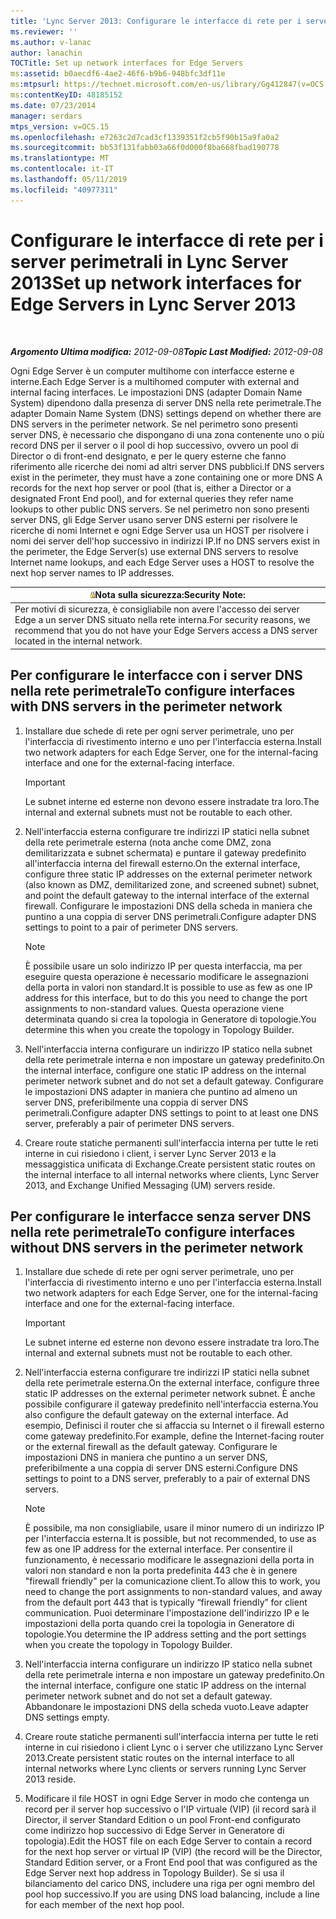 ```yaml
---
title: 'Lync Server 2013: Configurare le interfacce di rete per i server perimetrali'
ms.reviewer: ''
ms.author: v-lanac
author: lanachin
TOCTitle: Set up network interfaces for Edge Servers
ms:assetid: b0aecdf6-4ae2-46f6-b9b6-948bfc3df11e
ms:mtpsurl: https://technet.microsoft.com/en-us/library/Gg412847(v=OCS.15)
ms:contentKeyID: 48185152
ms.date: 07/23/2014
manager: serdars
mtps_version: v=OCS.15
ms.openlocfilehash: e7263c2d7cad3cf1339351f2cb5f90b15a9fa0a2
ms.sourcegitcommit: bb53f131fabb03a66f0d000f8ba668fbad190778
ms.translationtype: MT
ms.contentlocale: it-IT
ms.lasthandoff: 05/11/2019
ms.locfileid: "40977311"
---
```

<div data-xmlns="http://www.w3.org/1999/xhtml">

<div class="topic" data-xmlns="http://www.w3.org/1999/xhtml" data-msxsl="urn:schemas-microsoft-com:xslt" data-cs="http://msdn.microsoft.com/en-us/">

<div data-asp="http://msdn2.microsoft.com/asp">

# <a name="set-up-network-interfaces-for-edge-servers-in-lync-server-2013"></a><span data-ttu-id="3db37-102">Configurare le interfacce di rete per i server perimetrali in Lync Server 2013</span><span class="sxs-lookup"><span data-stu-id="3db37-102">Set up network interfaces for Edge Servers in Lync Server 2013</span></span>

</div>

<div id="mainSection">

<div id="mainBody">

<span> </span>

<span data-ttu-id="3db37-103">_**Argomento Ultima modifica:** 2012-09-08_</span><span class="sxs-lookup"><span data-stu-id="3db37-103">_**Topic Last Modified:** 2012-09-08_</span></span>

<span data-ttu-id="3db37-104">Ogni Edge Server è un computer multihome con interfacce esterne e interne.</span><span class="sxs-lookup"><span data-stu-id="3db37-104">Each Edge Server is a multihomed computer with external and internal facing interfaces.</span></span> <span data-ttu-id="3db37-105">Le impostazioni DNS (adapter Domain Name System) dipendono dalla presenza di server DNS nella rete perimetrale.</span><span class="sxs-lookup"><span data-stu-id="3db37-105">The adapter Domain Name System (DNS) settings depend on whether there are DNS servers in the perimeter network.</span></span> <span data-ttu-id="3db37-106">Se nel perimetro sono presenti server DNS, è necessario che dispongano di una zona contenente uno o più record DNS per il server o il pool di hop successivo, ovvero un pool di Director o di front-end designato, e per le query esterne che fanno riferimento alle ricerche dei nomi ad altri server DNS pubblici.</span><span class="sxs-lookup"><span data-stu-id="3db37-106">If DNS servers exist in the perimeter, they must have a zone containing one or more DNS A records for the next hop server or pool (that is, either a Director or a designated Front End pool), and for external queries they refer name lookups to other public DNS servers.</span></span> <span data-ttu-id="3db37-107">Se nel perimetro non sono presenti server DNS, gli Edge Server usano server DNS esterni per risolvere le ricerche di nomi Internet e ogni Edge Server usa un HOST per risolvere i nomi dei server dell'hop successivo in indirizzi IP.</span><span class="sxs-lookup"><span data-stu-id="3db37-107">If no DNS servers exist in the perimeter, the Edge Server(s) use external DNS servers to resolve Internet name lookups, and each Edge Server uses a HOST to resolve the next hop server names to IP addresses.</span></span>

<div>

<table>
<thead>
<tr class="header">
<th><img src="images/Gg398321.security(OCS.15).gif" title="sicurezza" alt="security" /><span data-ttu-id="3db37-109">Nota sulla sicurezza:</span><span class="sxs-lookup"><span data-stu-id="3db37-109">Security Note:</span></span></th>
</tr>
</thead>
<tbody>
<tr class="odd">
<td><span data-ttu-id="3db37-110">Per motivi di sicurezza, è consigliabile non avere l'accesso dei server Edge a un server DNS situato nella rete interna.</span><span class="sxs-lookup"><span data-stu-id="3db37-110">For security reasons, we recommend that you do not have your Edge Servers access a DNS server located in the internal network.</span></span></td>
</tr>
</tbody>
</table>


</div>

<div>

## <a name="to-configure-interfaces-with-dns-servers-in-the-perimeter-network"></a><span data-ttu-id="3db37-111">Per configurare le interfacce con i server DNS nella rete perimetrale</span><span class="sxs-lookup"><span data-stu-id="3db37-111">To configure interfaces with DNS servers in the perimeter network</span></span>

1.  <span data-ttu-id="3db37-112">Installare due schede di rete per ogni server perimetrale, uno per l'interfaccia di rivestimento interno e uno per l'interfaccia esterna.</span><span class="sxs-lookup"><span data-stu-id="3db37-112">Install two network adapters for each Edge Server, one for the internal-facing interface and one for the external-facing interface.</span></span>
    
    <div>
    

    > [!IMPORTANT]  
    > <span data-ttu-id="3db37-113">Le subnet interne ed esterne non devono essere instradate tra loro.</span><span class="sxs-lookup"><span data-stu-id="3db37-113">The internal and external subnets must not be routable to each other.</span></span>

    
    </div>

2.  <span data-ttu-id="3db37-114">Nell'interfaccia esterna configurare tre indirizzi IP statici nella subnet della rete perimetrale esterna (nota anche come DMZ, zona demilitarizzata e subnet schermata) e puntare il gateway predefinito all'interfaccia interna del firewall esterno.</span><span class="sxs-lookup"><span data-stu-id="3db37-114">On the external interface, configure three static IP addresses on the external perimeter network (also known as DMZ, demilitarized zone, and screened subnet) subnet, and point the default gateway to the internal interface of the external firewall.</span></span> <span data-ttu-id="3db37-115">Configurare le impostazioni DNS della scheda in maniera che puntino a una coppia di server DNS perimetrali.</span><span class="sxs-lookup"><span data-stu-id="3db37-115">Configure adapter DNS settings to point to a pair of perimeter DNS servers.</span></span>
    
    <div>
    

    > [!NOTE]  
    > <span data-ttu-id="3db37-116">È possibile usare un solo indirizzo IP per questa interfaccia, ma per eseguire questa operazione è necessario modificare le assegnazioni della porta in valori non standard.</span><span class="sxs-lookup"><span data-stu-id="3db37-116">It is possible to use as few as one IP address for this interface, but to do this you need to change the port assignments to non-standard values.</span></span> <span data-ttu-id="3db37-117">Questa operazione viene determinata quando si crea la topologia in Generatore di topologie.</span><span class="sxs-lookup"><span data-stu-id="3db37-117">You determine this when you create the topology in Topology Builder.</span></span>

    
    </div>

3.  <span data-ttu-id="3db37-118">Nell'interfaccia interna configurare un indirizzo IP statico nella subnet della rete perimetrale interna e non impostare un gateway predefinito.</span><span class="sxs-lookup"><span data-stu-id="3db37-118">On the internal interface, configure one static IP address on the internal perimeter network subnet and do not set a default gateway.</span></span> <span data-ttu-id="3db37-119">Configurare le impostazioni DNS adapter in maniera che puntino ad almeno un server DNS, preferibilmente una coppia di server DNS perimetrali.</span><span class="sxs-lookup"><span data-stu-id="3db37-119">Configure adapter DNS settings to point to at least one DNS server, preferably a pair of perimeter DNS servers.</span></span>

4.  <span data-ttu-id="3db37-120">Creare route statiche permanenti sull'interfaccia interna per tutte le reti interne in cui risiedono i client, i server Lync Server 2013 e la messaggistica unificata di Exchange.</span><span class="sxs-lookup"><span data-stu-id="3db37-120">Create persistent static routes on the internal interface to all internal networks where clients, Lync Server 2013, and Exchange Unified Messaging (UM) servers reside.</span></span>

</div>

<div>

## <a name="to-configure-interfaces-without-dns-servers-in-the-perimeter-network"></a><span data-ttu-id="3db37-121">Per configurare le interfacce senza server DNS nella rete perimetrale</span><span class="sxs-lookup"><span data-stu-id="3db37-121">To configure interfaces without DNS servers in the perimeter network</span></span>

1.  <span data-ttu-id="3db37-122">Installare due schede di rete per ogni server perimetrale, uno per l'interfaccia di rivestimento interno e uno per l'interfaccia esterna.</span><span class="sxs-lookup"><span data-stu-id="3db37-122">Install two network adapters for each Edge Server, one for the internal-facing interface and one for the external-facing interface.</span></span>
    
    <div>
    

    > [!IMPORTANT]  
    > <span data-ttu-id="3db37-123">Le subnet interne ed esterne non devono essere instradate tra loro.</span><span class="sxs-lookup"><span data-stu-id="3db37-123">The internal and external subnets must not be routable to each other.</span></span>

    
    </div>

2.  <span data-ttu-id="3db37-124">Nell'interfaccia esterna configurare tre indirizzi IP statici nella subnet della rete perimetrale esterna.</span><span class="sxs-lookup"><span data-stu-id="3db37-124">On the external interface, configure three static IP addresses on the external perimeter network subnet.</span></span> <span data-ttu-id="3db37-125">È anche possibile configurare il gateway predefinito nell'interfaccia esterna.</span><span class="sxs-lookup"><span data-stu-id="3db37-125">You also configure the default gateway on the external interface.</span></span> <span data-ttu-id="3db37-126">Ad esempio, Definisci il router che si affaccia su Internet o il firewall esterno come gateway predefinito.</span><span class="sxs-lookup"><span data-stu-id="3db37-126">For example, define the Internet-facing router or the external firewall as the default gateway.</span></span> <span data-ttu-id="3db37-127">Configurare le impostazioni DNS in maniera che puntino a un server DNS, preferibilmente a una coppia di server DNS esterni.</span><span class="sxs-lookup"><span data-stu-id="3db37-127">Configure DNS settings to point to a DNS server, preferably to a pair of external DNS servers.</span></span>
    
    <div>
    

    > [!NOTE]  
    > <span data-ttu-id="3db37-128">È possibile, ma non consigliabile, usare il minor numero di un indirizzo IP per l'interfaccia esterna.</span><span class="sxs-lookup"><span data-stu-id="3db37-128">It is possible, but not recommended, to use as few as one IP address for the external interface.</span></span> <span data-ttu-id="3db37-129">Per consentire il funzionamento, è necessario modificare le assegnazioni della porta in valori non standard e non la porta predefinita 443 che è in genere "firewall friendly" per la comunicazione client.</span><span class="sxs-lookup"><span data-stu-id="3db37-129">To allow this to work, you need to change the port assignments to non-standard values, and away from the default port 443 that is typically “firewall friendly” for client communication.</span></span> <span data-ttu-id="3db37-130">Puoi determinare l'impostazione dell'indirizzo IP e le impostazioni della porta quando crei la topologia in Generatore di topologie.</span><span class="sxs-lookup"><span data-stu-id="3db37-130">You determine the IP address setting and the port settings when you create the topology in Topology Builder.</span></span>

    
    </div>

3.  <span data-ttu-id="3db37-131">Nell'interfaccia interna configurare un indirizzo IP statico nella subnet della rete perimetrale interna e non impostare un gateway predefinito.</span><span class="sxs-lookup"><span data-stu-id="3db37-131">On the internal interface, configure one static IP address on the internal perimeter network subnet and do not set a default gateway.</span></span> <span data-ttu-id="3db37-132">Abbandonare le impostazioni DNS della scheda vuoto.</span><span class="sxs-lookup"><span data-stu-id="3db37-132">Leave adapter DNS settings empty.</span></span>

4.  <span data-ttu-id="3db37-133">Creare route statiche permanenti sull'interfaccia interna per tutte le reti interne in cui risiedono i client Lync o i server che utilizzano Lync Server 2013.</span><span class="sxs-lookup"><span data-stu-id="3db37-133">Create persistent static routes on the internal interface to all internal networks where Lync clients or servers running Lync Server 2013 reside.</span></span>

5.  <span data-ttu-id="3db37-134">Modificare il file HOST in ogni Edge Server in modo che contenga un record per il server hop successivo o l'IP virtuale (VIP) (il record sarà il Director, il server Standard Edition o un pool Front-end configurato come indirizzo hop successivo di Edge Server in Generatore di topologia).</span><span class="sxs-lookup"><span data-stu-id="3db37-134">Edit the HOST file on each Edge Server to contain a record for the next hop server or virtual IP (VIP) (the record will be the Director, Standard Edition server, or a Front End pool that was configured as the Edge Server next hop address in Topology Builder).</span></span> <span data-ttu-id="3db37-135">Se si usa il bilanciamento del carico DNS, includere una riga per ogni membro del pool hop successivo.</span><span class="sxs-lookup"><span data-stu-id="3db37-135">If you are using DNS load balancing, include a line for each member of the next hop pool.</span></span>

</div>

</div>

<span> </span>

</div>

</div>

</div>

